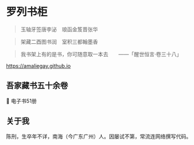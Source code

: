 # 罗列书柜

> 玉轴牙签唐李泌　琅函金笈晋张华

> 架藏二酉图书润　室积三都翰墨香

> 我书架上有的是书，你可随意取一本去　　——「醒世恒言·卷三十八」

https://amaliegay.github.io

## 吾家藏书五十余卷

:blue_book: 电子书51册

## 关于我
 
陈刑，生卒年不详，南海（今广东广州）人。因屡试不第，常流连网络撰写代码。
